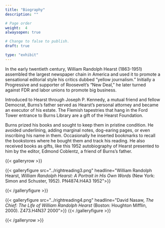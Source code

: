 ```yaml
---
title: "Biography"
description: ""

# Page order
weight:  4
alwaysopen: true

# Change to false to publish.
draft: true

type: "exhibit"
---
```


In the early twentieth century, William Randolph Hearst (1863-1951) assembled the largest newspaper chain in America and used it to promote a sensational editorial style his critics dubbed “yellow journalism.” Initially a Progressive and supporter of Roosevelt’s “New Deal,” he later turned against FDR and labor unions to promote big business.

Introduced to Hearst through Joseph P. Kennedy, a mutual friend and fellow Democrat, Burns’s father served as Hearst’s personal attorney and became an executor of his estate. The Flemish tapestries that hang in the Ford Tower entrance to Burns Library are a gift of the Hearst Foundation.

Burns prized his books and sought to keep them in pristine condition. He avoided underlining, adding marginal notes, dog-earing pages, or even inscribing his name in them. Occasionally he inserted bookmarks to recall the bookstores where he bought them and track his reading. He also received books as gifts, like this 1952 autobiography of Hearst presented to him by the editor, Edmond Coblentz, a friend of Burns’s father.

{{< galleryrow >}}

{{< galleryfigure src="../rightreading3.png"
            headline="William Randolph Hearst, *William Randolph Hearst: A Portrait in His Own Words* (New York: Simon and Schuster, 1952). PN4874.H4A3 1952">}}

{{< /galleryfigure >}}

{{< galleryfigure src="../rightreading4.png"
           headline="David Nasaw, *The Chief: The Life of William Randolph Hearst* (Boston: Houghton Mifflin, 2000). Z473.H4N37 2000">}}
{{< /galleryfigure >}}

{{< /galleryrow >}}
